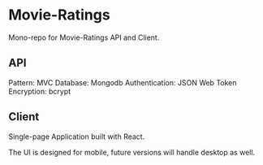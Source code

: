 # Movie-Ratings

Mono-repo for Movie-Ratings API and Client.

## API

Pattern: MVC
Database: Mongodb
Authentication: JSON Web Token
Encryption: bcrypt

## Client

Single-page Application built with React.

The UI is designed for mobile, future versions will handle desktop as well.

